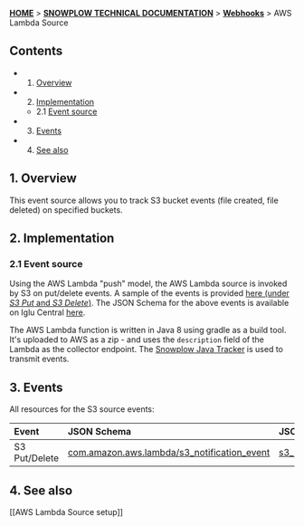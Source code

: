 <a name="top" />

[**HOME**](Home) > [**SNOWPLOW TECHNICAL DOCUMENTATION**](Snowplow-technical-documentation) > [**Webhooks**](Webhooks) > AWS Lambda Source

## Contents

- 1. [Overview](#overview)
- 2. [Implementation](#implementation)
  - 2.1 [Event source](#source)
- 3. [Events](#events)
- 4. [See also](#see-also)

<a name="overview" />

## 1. Overview

This event source allows you to track S3 bucket events (file created, file deleted) on specified buckets.

<a name="implementation" />

## 2. Implementation

<a name="source" />

### 2.1 Event source

Using the AWS Lambda "push" model, the AWS Lambda source is invoked by S3 on put/delete events. A sample of the events is provided [here (under *S3 Put* and *S3 Delete*)](http://docs.aws.amazon.com/lambda/latest/dg/eventsources.html).
The JSON Schema for the above events is available on Iglu Central [here](https://github.com/snowplow/iglu-central/blob/master/schemas/com.amazon.aws.lambda/s3_notification_event/jsonschema/1-0-0).

The AWS Lambda function is written in Java 8 using gradle as a build tool. It's uploaded to AWS as a zip - and uses the `description` field of the Lambda as the collector endpoint.
The [Snowplow Java Tracker](https://github.com/snowplow/snowplow-java-tracker) is used to transmit events.

<a name="events" />

## 3. Events

All resources for the S3 source events:

| **Event**      | **JSON Schema**                                  | **JSON Paths**                                    | **Redshift Table**                                     |
|:---------------|:-------------------------------------------------|:--------------------------------------------------|:-------------------------------------------------------|
| S3 Put/Delete  | [com.amazon.aws.lambda/s3_notification_event](https://github.com/snowplow/iglu-central/blob/master/schemas/com.amazon.aws.lambda/s3_notification_event/jsonschema/1-0-0)    | [s3_notification_event_1.json](https://github.com/snowplow/snowplow/blob/3baae3f40bcfcde32106e032e5ccf5ac08a400a0/4-storage/redshift-storage/jsonpaths/com.amazon.aws.lambda/s3_notification_event_1.json)  |     [s3_notification_event_1.sql](https://github.com/snowplow/snowplow/blob/661c6a60c84b3a8af113118d162f0a29680d6904/4-storage/redshift-storage/sql/com.amazon.aws.lambda/s3_notification_event_1.sql)        |

<a name="see-also" />

## 4. See also

[[AWS Lambda Source setup]]
